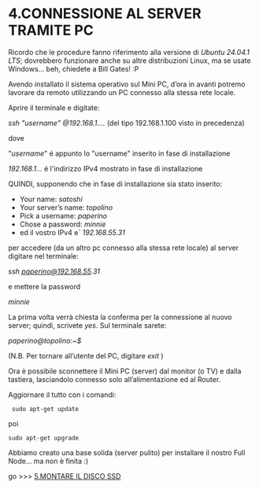 # **4.CONNESSIONE AL SERVER TRAMITE PC** 

Ricordo che le procedure fanno riferimento alla versione di _Ubuntu 24.04.1 LTS_; dovrebbero funzionare 
anche su altre distribuzioni Linux, ma se usate Windows... beh, chiedete a Bill Gates!  :P

Avendo installato il sistema operativo sul Mini PC, d’ora in avanti potremo lavorare da remoto utilizzando 
un PC connesso alla stessa rete locale.

Aprire il terminale e digitate:  

_ssh "username" @192.168.1...._ (del tipo 192.168.1.100 visto in precedenza)

dove 

"_username_"   é appunto lo "username" inserito in fase di installazione

_192.168.1..._  é l'indirizzo IPv4 mostrato in fase di installazione 

QUINDI, supponendo che in fase di installazione sia stato inserito:
  - Your name:            _satoshi_
  - Your server’s name:   _topolino_
  - Pick a username:	    _paperino_
  - Chose a password:     _minnie_
  - ed il vostro IPv4 e´  _192.168.55.31_

per accedere (da un altro pc connesso alla stessa rete locale) al server digitare nel terminale:
 
  _ssh paperino@192.168.55.31_

e mettere la password

  _minnie_

La prima volta verrà chiesta la conferma per la connessione al nuovo server; quindi, scrivete _yes_. 
Sul terminale sarete:

  _paperino@topolino:~$_ 

(N.B. Per tornare all’utente del PC, digitare  _exit_  )

Ora è possibile sconnettere il Mini PC (server) dal monitor (o TV) e dalla tastiera, lasciandolo connesso 
solo all’alimentazione ed al Router.

Aggiornare il tutto con i comandi: 
  
     sudo apt-get update 
  
  poi 
  
  	sudo apt-get upgrade		 

Abbiamo creato una base solida (server pulito) per installare il nostro Full Node... ma non è finita  :)

go >>> [5.MONTARE IL DISCO SSD](5.MONTARE_IL_DISCO_SSD.md)
